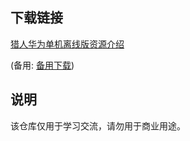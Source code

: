 

## 下载链接
[猎人华为单机离线版资源介绍](https://pan.quark.cn/s/44690eaec613) 

(备用: [备用下载](https://pan.baidu.com/s/1bmuF7G5jb4sGy6FCcYMezg?pwd=1234))

## 说明

该仓库仅用于学习交流，请勿用于商业用途。
